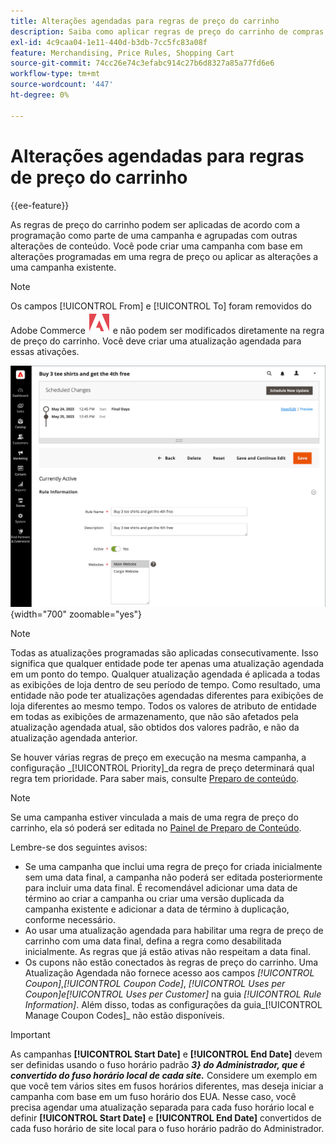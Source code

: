 ```yaml
---
title: Alterações agendadas para regras de preço do carrinho
description: Saiba como aplicar regras de preço do carrinho de compras conforme agendado como parte de uma campanha e agrupado com outras alterações de conteúdo.
exl-id: 4c9caa04-1e11-440d-b3db-7cc5fc83a08f
feature: Merchandising, Price Rules, Shopping Cart
source-git-commit: 74cc26e74c3efabc914c27b6d8327a85a77fd6e6
workflow-type: tm+mt
source-wordcount: '447'
ht-degree: 0%

---
```


# Alterações agendadas para regras de preço do carrinho

{{ee-feature}}

As regras de preço do carrinho podem ser aplicadas de acordo com a programação como parte de uma campanha e agrupadas com outras alterações de conteúdo. Você pode criar uma campanha com base em alterações programadas em uma regra de preço ou aplicar as alterações a uma campanha existente.

>[!NOTE]
>
>Os campos [!UICONTROL From] e [!UICONTROL To] foram removidos do Adobe Commerce ![Adobe Commerce](../assets/adobe-logo.svg) e não podem ser modificados diretamente na regra de preço do carrinho. Você deve criar uma atualização agendada para essas ativações.

![Regras de preço do carrinho - alterações agendadas](./assets/content-staging-price-rules-cart-scheduled-changes.png){width="700" zoomable="yes"}

>[!NOTE]
>
>Todas as atualizações programadas são aplicadas consecutivamente. Isso significa que qualquer entidade pode ter apenas uma atualização agendada em um ponto do tempo. Qualquer atualização agendada é aplicada a todas as exibições de loja dentro de seu período de tempo. Como resultado, uma entidade não pode ter atualizações agendadas diferentes para exibições de loja diferentes ao mesmo tempo. Todos os valores de atributo de entidade em todas as exibições de armazenamento, que não são afetados pela atualização agendada atual, são obtidos dos valores padrão, e não da atualização agendada anterior.

Se houver várias regras de preço em execução na mesma campanha, a configuração _[!UICONTROL Priority]_da regra de preço determinará qual regra tem prioridade. Para saber mais, consulte [Preparo de conteúdo](../content-design/content-staging.md).

>[!NOTE]
>
>Se uma campanha estiver vinculada a mais de uma regra de preço do carrinho, ela só poderá ser editada no [Painel de Preparo de Conteúdo](../content-design/content-staging-dashboard.md).

Lembre-se dos seguintes avisos:

- Se uma campanha que inclui uma regra de preço for criada inicialmente sem uma data final, a campanha não poderá ser editada posteriormente para incluir uma data final. É recomendável adicionar uma data de término ao criar a campanha ou criar uma versão duplicada da campanha existente e adicionar a data de término à duplicação, conforme necessário.
- Ao usar uma atualização agendada para habilitar uma regra de preço de carrinho com uma data final, defina a regra como desabilitada inicialmente. As regras que já estão ativas não respeitam a data final.
- Os cupons não estão conectados às regras de preço do carrinho. Uma Atualização Agendada não fornece acesso aos campos _[!UICONTROL Coupon]_,_[!UICONTROL Coupon Code]_, _[!UICONTROL Uses per Coupon]_e_[!UICONTROL Uses per Customer]_ na guia _[!UICONTROL Rule Information]_. Além disso, todas as configurações da guia_[!UICONTROL Manage Coupon Codes]_ não estão disponíveis.

>[!IMPORTANT]
>
>As campanhas **[!UICONTROL Start Date]** e **[!UICONTROL End Date]** devem ser definidas usando o fuso horário padrão **_3} do Administrador, que é convertido do fuso horário local de cada site._** Considere um exemplo em que você tem vários sites em fusos horários diferentes, mas deseja iniciar a campanha com base em um fuso horário dos EUA. Nesse caso, você precisa agendar uma atualização separada para cada fuso horário local e definir **[!UICONTROL Start Date]** e **[!UICONTROL End Date]** convertidos de cada fuso horário de site local para o fuso horário padrão do Administrador.
